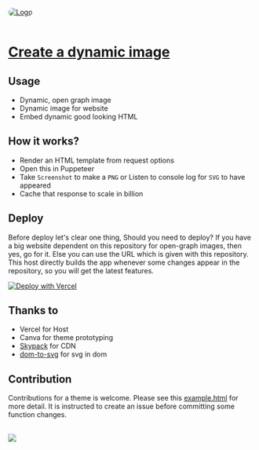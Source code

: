 <a href="https://dynamic-image.vercel.app/"> <img src="https://dynamic-image.vercel.app/api/random/png?icon=https%3A%2F%2Fdynamic-image.vercel.app%2Ficon%2Fthink.svg&content=Create%20a%20dynamic%20image%20now%20%21&ref=website" alt="Logo" style="border-radius:15px;"></a><br><br>

# [Create a dynamic image](https://dynamic-image.vercel.app)

## Usage

- Dynamic, open graph image
- Dynamic image for website
- Embed dynamic good looking HTML

## How it works?

- Render an HTML template from request options
- Open this in Puppeteer
- Take `Screenshot` to make a `PNG` or Listen to console log for `SVG` to have appeared
- Cache that response to scale in billion

## Deploy

Before deploy let's clear one thing, Should you need to deploy?
If you have a big website dependent on this repository for open-graph images, then yes, go for it. Else you can use the URL which is given with this repository. This host directly builds the app whenever some changes appear in the repository, so you will get the latest features.

[![Deploy with Vercel](https://vercel.com/button)](https://vercel.com/new/clone?repository-url=https%3A%2F%2Fgithub.com%2Ftuhinpal%2Fdynamic-image&env=AXIOM_KEY)

## Thanks to

- Vercel for Host
- Canva for theme prototyping
- [Skypack](https://www.skypack.dev/) for CDN
- [dom-to-svg](https://github.com/felixfbecker/dom-to-svg) for svg in dom

## Contribution

Contributions for a theme is welcome. Please see this [example.html](https://github.com/tuhinpal/dynamic-image/blob/master/examples/index.html) for more detail. It is instructed to create an issue before committing some function changes.

<br><a href="https://www.buymeacoffee.com/tuhinkpal"><img src="https://img.buymeacoffee.com/button-api/?text=Buy me a coffee&emoji=&slug=tuhinkpal&button_colour=5F7FFF&font_colour=ffffff&font_family=Cookie&outline_colour=000000&coffee_colour=FFDD00"></a>
